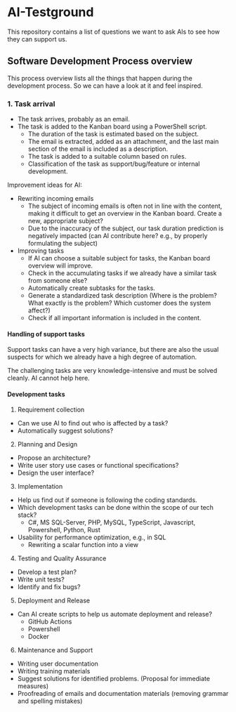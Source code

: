 # AI-Testground

This repository contains a list of questions we want to ask AIs to see how they can support us.

## Software Development Process overview

This process overview lists all the things that happen during the development process.
So we can have a look at it and feel inspired.

### 1. Task arrival

- The task arrives, probably as an email.
- The task is added to the Kanban board using a PowerShell script.
  - The duration of the task is estimated based on the subject.
  - The email is extracted, added as an attachment, and the last main section of the email is included as a description.
  - The task is added to a suitable column based on rules.
  - Classification of the task as support/bug/feature or internal development.

Improvement ideas for AI:

- Rewriting incoming emails
  - The subject of incoming emails is often not in line with the content, making it difficult to get an overview in the Kanban board. Create a new, appropriate subject?
  - Due to the inaccuracy of the subject, our task duration prediction is negatively impacted (can AI contribute here? e.g., by properly formulating the subject)
- Improving tasks
  - If AI can choose a suitable subject for tasks, the Kanban board overview will improve.
  - Check in the accumulating tasks if we already have a similar task from someone else?
  - Automatically create subtasks for the tasks.
  - Generate a standardized task description (Where is the problem? What exactly is the problem? Which customer does the system affect?)
  - Check if all important information is included in the content.

#### Handling of support tasks

Support tasks can have a very high variance, but there are also the usual suspects for which
we already have a high degree of automation.

The challenging tasks are very knowledge-intensive and must be solved cleanly. AI cannot help here.

#### Development tasks

1. Requirement collection

  - Can we use AI to find out who is affected by a task?
  - Automatically suggest solutions?

2. Planning and Design

  - Propose an architecture?
  - Write user story use cases or functional specifications?
  - Design the user interface?

3. Implementation

  - Help us find out if someone is following the coding standards.
  - Which development tasks can be done within the scope of our tech stack?
    - C#, MS SQL-Server, PHP, MySQL, TypeScript, Javascript, Powershell, Python, Rust
  - Usability for performance optimization, e.g., in SQL
    - Rewriting a scalar function into a view

4. Testing and Quality Assurance

  - Develop a test plan?
  - Write unit tests?
  - Identify and fix bugs?

5. Deployment and Release

- Can AI create scripts to help us automate deployment and release?
  - GitHub Actions
  - Powershell
  - Docker

6. Maintenance and Support

  - Writing user documentation
  - Writing training materials
  - Suggest solutions for identified problems. (Proposal for immediate measures)
  - Proofreading of emails and documentation materials (removing grammar and spelling mistakes)
